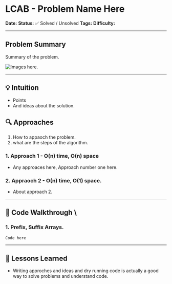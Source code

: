 # LCAB - Problem Name Here

**Date:**
**Status:** ✅ Solved / Unsolved 
**Tags:** 
**Difficulty:**   

---
##  Problem Summary
Summary of the problem. 

![Images here.]()

---

## 💡 Intuition
- Points
- And ideas about the solution.

## 🔍 Approaches
1. How to appaoch the problem.
2. what are the steps of the algorithm.


### 1. Approach 1 - O(n) time, O(n) space
- Any approaces here, Approach number one here. 
### 2. Appraoch 2 - O(n) time, O(1) space.
- About approach 2.

---
## 🧪 Code Walkthrough \
### 1. Prefix, Suffix Arrays.

`Code here`

---
## 🧠 Lessons Learned
- Writing approches and ideas and dry running code is actually a good way to solve problems and understand code.

